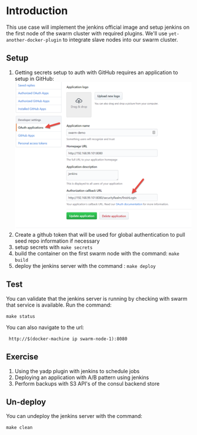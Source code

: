 # Introduction

This use case will implement the jenkins official image
and setup jenkins on the first node of the swarm cluster
with required plugins.  We'll use `yet-another-docker-plugin` to
integrate slave nodes into our swarm cluster.

## Setup
1. Getting secrets setup to auth with GitHub requires an application to setup in GitHub:  
   ![App Config](docs/images/app_account.png)
1. Create a github token that will be used for global authentication to pull seed repo information if necessary
1. setup secrets with `make secrets`
1. build the container on the first swarm node with the command:
   `make build`
2. deploy the jenkins server with the command : `make deploy`


## Test

You can validate that the jenkins server is running by checking
with swarm that service is available.  Run the command:
```
make status
```

You can also navigate to the url:  
```
 http://$(docker-machine ip swarm-node-1):8080
```

## Exercise
1. Using the yadp plugin with jenkins to schedule jobs
1. Deploying an application with A/B pattern using jenkins
1. Perform backups with S3 API's of the consul backend store

## Un-deploy

You can undeploy the jenkins server with the command:
```
make clean
```
